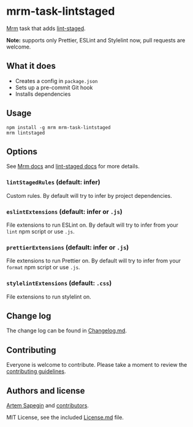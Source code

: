 # mrm-task-lintstaged

[Mrm](https://github.com/sapegin/mrm) task that adds [lint-staged](https://github.com/okonet/lint-staged).

**Note:** supports only Prettier, ESLint and Stylelint now, pull requests are welcome.

## What it does

* Creates a config in `package.json`
* Sets up a pre-commit Git hook
* Installs dependencies

## Usage

```
npm install -g mrm mrm-task-lintstaged
mrm lintstaged
```

## Options

See [Mrm docs](https://github.com/sapegin/mrm#usage) and [lint-staged docs](https://github.com/okonet/lint-staged/blob/master/README.md) for more details.

### `lintStagedRules` (default: infer)

Custom rules. By default will try to infer by project dependencies.

### `eslintExtensions` (default: infer or `.js`)

File extensions to run ESLint on. By default will try to infer from your `lint` npm script or use `.js`.

### `prettierExtensions` (default: infer or `.js`)

File extensions to run Prettier on. By default will try to infer from your `format` npm script or use `.js`.

### `stylelintExtensions` (default: `.css`)

File extensions to run stylelint on.

## Change log

The change log can be found in [Changelog.md](Changelog.md).

## Contributing

Everyone is welcome to contribute. Please take a moment to review the [contributing guidelines](../../Contributing.md).

## Authors and license

[Artem Sapegin](http://sapegin.me) and [contributors](https://github.com/sapegin/mrm-tasks/graphs/contributors).

MIT License, see the included [License.md](License.md) file.
